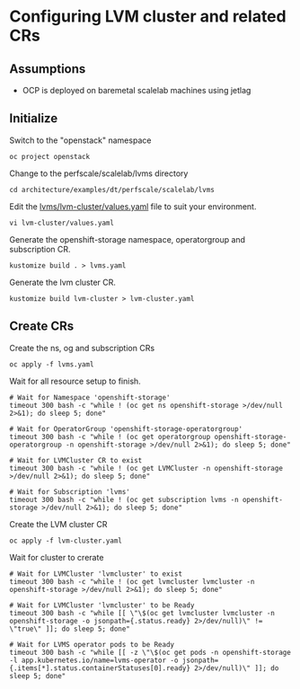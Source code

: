 # Configuring LVM cluster and related CRs

## Assumptions

- OCP is deployed on baremetal scalelab machines using jetlag

## Initialize

Switch to the "openstack" namespace
```
oc project openstack
```
Change to the perfscale/scalelab/lvms directory
```
cd architecture/examples/dt/perfscale/scalelab/lvms
```
Edit the [lvms/lvm-cluster/values.yaml](edpm/nodeset/values.yaml) file to suit your environment.
```
vi lvm-cluster/values.yaml
```
Generate the openshift-storage namespace, operatorgroup and subscription CR.
```
kustomize build . > lvms.yaml
```
Generate the lvm cluster CR.
```
kustomize build lvm-cluster > lvm-cluster.yaml
```

## Create CRs
Create the ns, og and subscription CRs
```
oc apply -f lvms.yaml
```
Wait for all resource setup to finish.
```
# Wait for Namespace 'openshift-storage'
timeout 300 bash -c "while ! (oc get ns openshift-storage >/dev/null 2>&1); do sleep 5; done"

# Wait for OperatorGroup 'openshift-storage-operatorgroup'
timeout 300 bash -c "while ! (oc get operatorgroup openshift-storage-operatorgroup -n openshift-storage >/dev/null 2>&1); do sleep 5; done"

# Wait for LVMCluster CR to exist
timeout 300 bash -c "while ! (oc get LVMCluster -n openshift-storage >/dev/null 2>&1); do sleep 5; done"

# Wait for Subscription 'lvms'
timeout 300 bash -c "while ! (oc get subscription lvms -n openshift-storage >/dev/null 2>&1); do sleep 5; done"
```

Create the LVM cluster CR
```
oc apply -f lvm-cluster.yaml
```

Wait for cluster to crerate
```
# Wait for LVMCluster 'lvmcluster' to exist
timeout 300 bash -c "while ! (oc get lvmcluster lvmcluster -n openshift-storage >/dev/null 2>&1); do sleep 5; done"

# Wait for LVMCluster 'lvmcluster' to be Ready
timeout 300 bash -c "while [[ \"\$(oc get lvmcluster lvmcluster -n openshift-storage -o jsonpath={.status.ready} 2>/dev/null)\" != \"true\" ]]; do sleep 5; done"

# Wait for LVMS operator pods to be Ready
timeout 300 bash -c "while [[ -z \"\$(oc get pods -n openshift-storage -l app.kubernetes.io/name=lvms-operator -o jsonpath={.items[*].status.containerStatuses[0].ready} 2>/dev/null)\" ]]; do sleep 5; done"
```